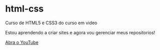 # html-css
Curso de HTML5 e CSS3 do curso em video

Estou aprendendo a criar sites e agora vou gerenciar meus repositorios!

<a href="https://www.youtube.com/" target="_blank"> Abra o YouTube</a>